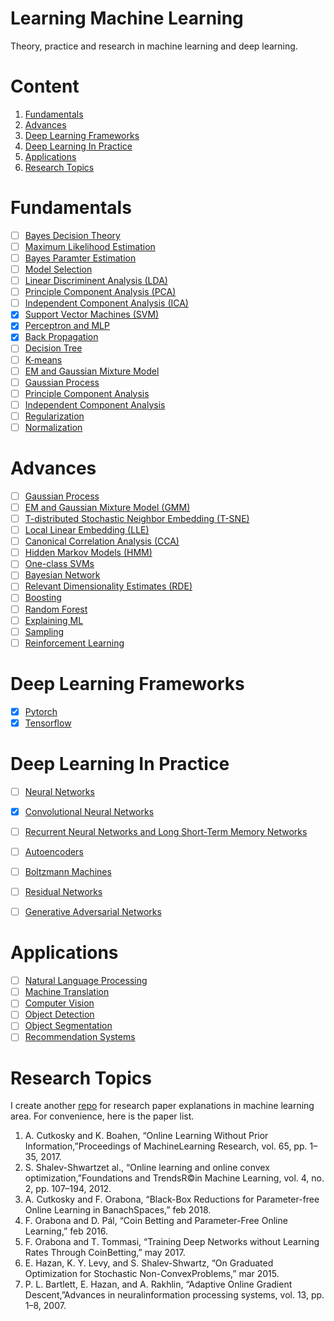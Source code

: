 # Learning Machine Learning
Theory, practice and research in machine learning and deep learning.
# Content
1. [Fundamentals](https://github.com/sulxxy/Learning_ML#fundamentals)
1. [Advances](https://github.com/sulxxy/Learning_ML#advances)
1. [Deep Learning Frameworks](https://github.com/sulxxy/Learning_ML#deep-learning-frameworks)
1. [Deep Learning In Practice](https://github.com/sulxxy/Learning_ML#deep-learning-in-practice)
1. [Applications](https://github.com/sulxxy/Learning_ML#applications)
1. [Research Topics](https://github.com/sulxxy/Learning_ML#research-topics)

# Fundamentals
- [ ] [Bayes Decision Theory](https://github.com/sulxxy/Learning_ML/tree/master/Basics/BayesDecisionTheory)
- [ ] [Maximum Likelihood Estimation](https://github.com/sulxxy/Learning_ML/tree/master/Basics/MaximumLikelihoodEstimation)
- [ ] [Bayes Paramter Estimation](https://github.com/sulxxy/Learning_ML/tree/master/Basics/BayesParameterEstimation)
- [ ] [Model Selection](https://github.com/sulxxy/Learning_ML/tree/master/Basics/ModelSelection)
- [ ] [Linear Discriminent Analysis (LDA)](https://github.com/sulxxy/Learning_ML/tree/master/Basics/LDA)
- [ ] [Principle Component Analysis (PCA)](https://github.com/sulxxy/Learning_ML/tree/master/Basics/PCA)
- [ ] [Independent Component Analysis (ICA)](https://github.com/sulxxy/Learning_ML/tree/master/Basics/ICA)
- [x] [Support Vector Machines (SVM)](https://github.com/sulxxy/Learning_ML/tree/master/Basics/SVM)
- [x] [Perceptron and MLP](https://github.com/sulxxy/Learning_ML/tree/master/Basics/MLP/)
- [x] [Back Propagation](https://github.com/sulxxy/Learning_ML/tree/master/Basics/BackProp/)
- [ ] [Decision Tree]()
- [ ] [K-means](https://github.com/sulxxy/Learning_ML/tree/master/Basics/K-means)
- [ ] [EM and Gaussian Mixture Model](https://github.com/sulxxy/Learning_ML/tree/master/Basics/EM_and_GMM)
- [ ] [Gaussian Process](https://github.com/sulxxy/Learning_ML/tree/master/Basics/GaussianProcess)
- [ ] [Principle Component Analysis](https://github.com/sulxxy/Learning_ML/tree/master/Basics/PCA)
- [ ] [Independent Component Analysis](https://github.com/sulxxy/Learning_ML/tree/master/Basics/ICA)
- [ ] [Regularization]()
- [ ] [Normalization]()

# Advances
- [ ] [Gaussian Process](https://github.com/sulxxy/Learning_ML/tree/master/Basics/GaussianProcess)
- [ ] [EM and Gaussian Mixture Model (GMM)](https://github.com/sulxxy/Learning_ML/tree/master/Basics/EM_and_GMM)
- [ ] [T-distributed Stochastic Neighbor Embedding (T-SNE)](https://github.com/sulxxy/Learning_ML/tree/master/Advances/TSNE)
- [ ] [Local Linear Embedding (LLE)]()
- [ ] [Canonical Correlation Analysis (CCA)]()
- [ ] [Hidden Markov Models (HMM)]()
- [ ] [One-class SVMs]()
- [ ] [Bayesian Network]()
- [ ] [Relevant Dimensionality Estimates (RDE)]()
- [ ] [Boosting]()
- [ ] [Random Forest]()
- [ ] [Explaining ML]()
- [ ] [Sampling](https://github.com/sulxxy/Learning_ML/tree/master/Advances/Sampling)
- [ ] [Reinforcement Learning](https://github.com/sulxxy/Learning_ML/tree/master/Advances/ReinforcementLearning)

# Deep Learning Frameworks
- [x] [Pytorch](https://github.com/sulxxy/Learning_ML/tree/master/Frameworks/Pytorch/pytorch_tutorial.ipynb)
- [x] [Tensorflow](https://github.com/sulxxy/Learning_ML/tree/master/Frameworks/Tensorflow/CNN/CNN.ipynb)

# Deep Learning In Practice
- [ ] [Neural Networks](https://github.com/sulxxy/Learning_ML/tree/master/Practice/NN/NN.ipynb)
- [x] [Convolutional Neural Networks](https://github.com/sulxxy/Learning_ML/tree/master/Practice/CNN/cnn.ipynb)
- [ ] [Recurrent Neural Networks and Long Short-Term Memory Networks]()
- [ ] [Autoencoders]()
- [ ] [Boltzmann Machines]()
- [ ] [Residual Networks]()
- [ ] [Generative Adversarial Networks]()


# Applications
- [ ] [Natural Language Processing]()
- [ ] [Machine Translation]()
- [ ] [Computer Vision]()
- [ ] [Object Detection]()
- [ ] [Object Segmentation]()
- [ ] [Recommendation Systems]()

# Research Topics
I create another [repo](https://github.com/sulxxy/Machine_Learning_Paper_Reviews) for research paper explanations in machine learning area. For convenience, here is the paper list.
1. A. Cutkosky and K. Boahen, “Online Learning Without Prior Information,”Proceedings of MachineLearning Research, vol. 65, pp. 1–35, 2017.
2. S. Shalev-Shwartzet al., “Online learning and online convex optimization,”Foundations and TrendsR©in Machine Learning, vol. 4, no. 2, pp. 107–194, 2012.
3. A. Cutkosky and F. Orabona, “Black-Box Reductions for Parameter-free Online Learning in BanachSpaces,” feb 2018.
4. F. Orabona and D. Pál, “Coin Betting and Parameter-Free Online Learning,” feb 2016.
5. F. Orabona and T. Tommasi, “Training Deep Networks without Learning Rates Through CoinBetting,” may 2017.
6. E. Hazan, K. Y. Levy, and S. Shalev-Shwartz, “On Graduated Optimization for Stochastic Non-ConvexProblems,” mar 2015.
7. P. L. Bartlett, E. Hazan, and A. Rakhlin, “Adaptive Online Gradient Descent,”Advances in neuralinformation processing systems, vol. 13, pp. 1–8, 2007.
